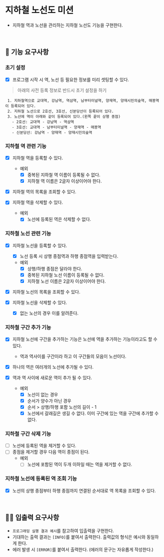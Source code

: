 # 지하철 노선도 미션
- 지하철 역과 노선을 관리하는 지하철 노선도 기능을 구현한다.

<br>

## 🚀 기능 요구사항

### 초기 설정 
- [X] 프로그램 시작 시 역, 노선 등 필요한 정보를 미리 셋팅할 수 있다.

> 아래의 사전 등록 정보로 반드시 초기 설정을 하기
>
```
 1. 지하철역으로 교대역, 강남역, 역삼역, 남부터미널역, 양재역, 양재시민의숲역, 매봉역이 등록되어 있다.
 2. 지하철 노선으로 2호선, 3호선, 신분당선이 등록되어 있다.
 3. 노선에 역이 아래와 같이 등록되어 있다.(왼쪽 끝이 상행 종점)
   - 2호선: 교대역 - 강남역 - 역삼역
   - 3호선: 교대역 - 남부터미널역 - 양재역 - 매봉역
   - 신분당선: 강남역 - 양재역 - 양재시민의숲역
 ```
  
### 지하철 역 관련 기능
- [X] 지하철 역을 등록할 수 있다.
    - 예외
        - [X] 중복된 지하철 역 이름이 등록될 수 없다.
        - [X] 지하철 역 이름은 2글자 이상이어야 한다.

- [X] 지하철 역의 목록을 조회할 수 있다.

- [X] 지하철 역을 삭제할 수 있다.
    - 예외
        - [X] 노선에 등록된 역은 삭제할 수 없다.

### 지하철 노선 관련 기능
- [X] 지하철 노선을 등록할 수 있다.
    - [X] 노선 등록 시 상행 종점역과 하행 종점역을 입력받는다. 
    - 예외
        - [X] 상행/하행 종점은 달라야 한다.
        - [X] 중복된 지하철 노선 이름이 등록될 수 없다.
        - [X] 지하철 노선 이름은 2글자 이상이어야 한다.
        
- [X] 지하철 노선의 목록을 조회할 수 있다.

- [X] 지하철 노선을 삭제할 수 있다.
    - [X] 없는 노선의 경우 이를 알려준다.

### 지하철 구간 추가 기능
- [X] 지하철 노선에 구간을 추가하는 기능은 노선에 역을 추가하는 기능이라고도 할 수 있다.
  - 역과 역사이를 구간이라 하고 이 구간들의 모음이 노선이다.  
  
- [X] 하나의 역은 여러개의 노선에 추가될 수 있다.
- [X] 역과 역 사이에 새로운 역이 추가 될 수 있다.
    - 예외
        - [X] 노선이 없는 경우
        - [X] 순서가 양수가 아닌 경우
        - [X] 순서 > 상행/하행 포함 노선의 길이 - 1
        - [X] 노선에서 갈래길은 생길 수 없다. 이미 구간에 있는 역을 구간에 추가할 수 없다.

### 지하철 구간 삭제 기능
- [ ] 노선에 등록된 역을 제거할 수 있다.
- [ ] 종점을 제거할 경우 다음 역이 종점이 된다.
    - 예외
        - [ ] 노선에 포함된 역이 두개 이하일 때는 역을 제거할 수 없다.

### 지하철 노선에 등록된 역 조회 기능
- [X] 노선의 상행 종점부터 하행 종점까지 연결된 순서대로 역 목록을 조회할 수 있다.

<br>

## ✍🏻 입출력 요구사항
- `프로그래밍 실행 결과 예시`를 참고하여 입출력을 구현한다.
- 기대하는 출력 결과는 `[INFO]`를 붙여서 출력한다. 출력값의 형식은 예시와 동일하게 한다.
- 에러 발생 시 `[ERROR]`를 붙여서 출력한다. (에러의 문구는 자유롭게 작성한다.)
